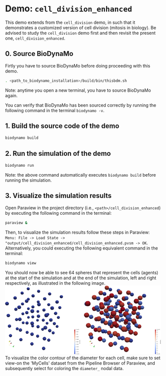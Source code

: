 # Demo: `cell_division_enhanced`

This demo extends from the `cell_division` demo, in such that it demonstrates a customized version of cell division (mitosis in biology).
Be advised to study the `cell_division` demo first and then revisit the present one, `cell_division_enhanced`.

## 0. Source BioDynaMo

Firtly you have to source BioDynaMo before doing proceeding with this demo.
```bash
. <path_to_biodynamo_installation>/build/bin/thisbdm.sh
```
Note: anytime you open a new terminal, you have to source BioDynaMo again.

You can verify that BioDynaMo has been sourced correctly by running the following command in the terminal
`biodynamo -v`. 

## 1. Build the source code of the demo

```bash
biodynamo build
```

## 2. Run the simulation of the demo

```bash
biodynamo run
```
Note: the above command automatically executes `biodynamo build` before running the simulation.

## 3. Visualize the simulation results

Open Paraview in the project directory (i.e., `<path>/cell_division_enhanced`) by executing the following command in the terminal:
```bash
paraview &
```
Then, to visualize the simulation results follow these steps in Paraview: `Menu: File -> Load State -> "output/cell_division_enhanced/cell_division_enhanced.pvsm -> OK`.
Alternatively, you could executing the following equivalent command in the terminal:
```bash
biodynamo view
```
You should now be able to see 64 spheres that represent the cells (agents) at the start of the simulation and at the end of the simulation, left and right respectively, as illustrated in the following image.
![](thumbnail.png "View from Paraview")
To visualize the color contour of the diameter for each cell, make sure to set view-on the 'MyCells' dataset from the Pipeline Browser of Paraview, and subsequently select for coloring the `diameter_` nodal data.
